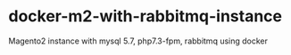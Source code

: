 # docker-m2-with-rabbitmq-instance
Magento2 instance with mysql 5.7, php7.3-fpm, rabbitmq using docker
